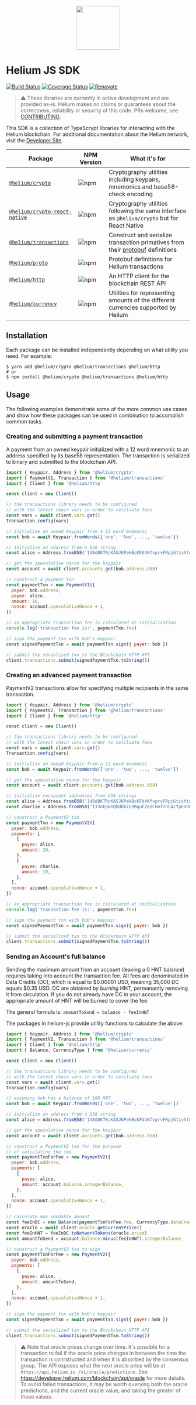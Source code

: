 <p align="center">
  <img width="120" height="120" src="https://raw.githubusercontent.com/helium/helium-js/master/icon.png">
</p>

# Helium JS SDK

[![Build Status](https://travis-ci.com/helium/helium-js.svg?branch=master)](https://travis-ci.com/helium/helium-js)
[![Coverage Status](https://coveralls.io/repos/github/helium/helium-js/badge.svg?branch=master)](https://coveralls.io/github/helium/helium-js?branch=master)
[![Renovate](https://img.shields.io/badge/renovate-enabled-brightgreen.svg)](https://renovatebot.com)

> ⚠️ These libraries are currently in active development and are provided as-is. Helium makes no claims or guarantees about the correctness, reliability or security of this code. PRs welcome, see [CONTRIBUTING](https://github.com/helium/helium-js/blob/master/CONTRIBUTING.md).


This SDK is a collection of TypeScrypt libraries for interacting with the Helium blockchain. For additional documentation about the Helium network, visit the [Developer Site](https://docs.helium.com/).


| Package | NPM Version | What it's for |
|-------------------------------------------------------------------------------------------------|-----------------------------------------------------------|----------------------------------------------------------------------------------------------------------------------------------|
| [`@helium/crypto`](https://github.com/helium/helium-js/tree/master/packages/crypto) | ![npm](https://img.shields.io/npm/v/@helium/crypto) | Cryptography utilities including keypairs, mnemonics and base58-check encoding |
| [`@helium/crypto-react-native`](https://github.com/helium/helium-js/tree/master/packages/crypto-react-native) | ![npm](https://img.shields.io/npm/v/@helium/crypto-react-native) | Cryptography utilities following the same interface as `@helium/crypto` but for React Native |
| [`@helium/transactions`](https://github.com/helium/helium-js/tree/master/packages/transactions) | ![npm](https://img.shields.io/npm/v/@helium/transactions) | Construct and serialize transaction primatives from their [protobuf](https://developers.google.com/protocol-buffers) definitions |
| [`@helium/proto`](https://github.com/helium/proto) | ![npm](https://img.shields.io/npm/v/@helium/proto) | Protobuf definitions for Helium transactions |
| [`@helium/http`](https://github.com/helium/helium-js/tree/master/packages/http) | ![npm](https://img.shields.io/npm/v/@helium/http) | An HTTP client for the blockchain REST API |
| [`@helium/currency`](https://github.com/helium/helium-js/tree/master/packages/currency) | ![npm](https://img.shields.io/npm/v/@helium/currency) | Utilities for representing amounts of the different currencies supported by Helium |


## Installation
Each package can be installed independently depending on what utility you need. For example:

```shell
$ yarn add @helium/crypto @helium/transactions @helium/http
# or
$ npm install @helium/crypto @helium/transactions @helium/http
```

## Usage
The following examples demonstrate some of the more common use cases and show how these packages can be used in combination to accomplish common tasks.

### Creating and submitting a payment transaction
A payment from an owned keypair initialized with a 12 word mnemonic to an address specified by its base58 representation. The transaction is serialized to binary and submitted to the blockchain API.
```js
import { Keypair, Address } from '@helium/crypto'
import { PaymentV1, Transaction } from '@helium/transactions'
import { Client } from '@helium/http'

const client = new Client()

// the transactions library needs to be configured
// with the latest chain vars in order to calcluate fees
const vars = await client.vars.get()
Transaction.config(vars)

// initialize an owned keypair from a 12 word mnemonic
const bob = await Keypair.fromWords(['one', 'two', ..., 'twelve'])

// initialize an address from a b58 string
const alice = Address.fromB58('148d8KTRcKA5JKPekBcKFd4KfvprvFRpjGtivhtmRmnZ8MFYnP3')

// get the speculative nonce for the keypair
const account = await client.accounts.get(bob.address.b58)

// construct a payment txn
const paymentTxn = new PaymentV1({
  payer: bob.address,
  payee: alice,
  amount: 10,
  nonce: account.speculativeNonce + 1,
})

// an appropriate transaction fee is calculated at initialization
console.log('transaction fee is:', paymentTxn.fee)

// sign the payment txn with bob's keypair
const signedPaymentTxn = await paymentTxn.sign({ payer: bob })

// submit the serialized txn to the Blockchain HTTP API
client.transactions.submit(signedPaymentTxn.toString())
```

### Creating an advanced payment transaction
PaymentV2 transactions allow for specifying multiple recipients in the same transaction.

```js
import { Keypair, Address } from '@helium/crypto'
import { PaymentV2, Transaction } from '@helium/transactions'
import { Client } from '@helium/http'

const client = new Client()

// the transactions library needs to be configured
// with the latest chain vars in order to calcluate fees
const vars = await client.vars.get()
Transaction.config(vars)

// initialize an owned keypair from a 12 word mnemonic
const bob = await Keypair.fromWords(['one', 'two', ..., 'twelve'])

// get the speculative nonce for the keypair
const account = await client.accounts.get(bob.address.b58)

// initialize recipient addresses from b58 strings
const alice = Address.fromB58('148d8KTRcKA5JKPekBcKFd4KfvprvFRpjGtivhtmRmnZ8MFYnP3')
const charlie = Address.fromB58('13JoEpkGQUd8bzn2BquFZe1CbmfzhL4cYpEohWH71yxy7cEY59Z')

// construct a PaymentV2 txn
const paymentTxn = new PaymentV2({
  payer: bob.address,
  payments: [
    {
      payee: alice,
      amount: 20,
    },
    {
      payee: charlie,
      amount: 10,
    },
  ],
  nonce: account.speculativeNonce + 1,
})

// an appropriate transaction fee is calculated at initialization
console.log('transaction fee is:', paymentTxn.fee)

// sign the payment txn with bob's keypair
const signedPaymentTxn = await paymentTxn.sign({ payer: bob })

// submit the serialized txn to the Blockchain HTTP API
client.transactions.submit(signedPaymentTxn.toString())
```

### Sending an Account's full balance
Sending the maximum amount from an account (leaving a 0 HNT balance) requires taking into account the transaction fee. All fees are denominated in Data Credits (DC), which is equal to $0.00001 USD, meaning 35,000 DC equals $0.35 USD. DC are obtained by _burning_ HNT, permanantly removing it from circulation. If you do not already have DC in your account, the appropriate amount of HNT will be burned to cover the fee.

The general formula is:
`amountToSend = balance - feeInHNT`

The packages in helium-js provide utility functions to calculate the above:

```js
import { Keypair, Address } from '@helium/crypto'
import { PaymentV2, Transaction } from '@helium/transactions'
import { Client } from '@helium/http'
import { Balance, CurrencyType } from '@helium/currency'

const client = new Client()

// the transactions library needs to be configured
// with the latest chain vars in order to calcluate fees
const vars = await client.vars.get()
Transaction.config(vars)

// assuming bob has a balance of 100 HNT
const bob = await Keypair.fromWords(['one', 'two', ..., 'twelve'])

// initialize an address from a b58 string
const alice = Address.fromB58('148d8KTRcKA5JKPekBcKFd4KfvprvFRpjGtivhtmRmnZ8MFYnP3')

// get the speculative nonce for the keypair
const account = await client.accounts.get(bob.address.b58)

// construct a PaymentV2 txn for the purpose
// of calculating the fee
const paymentTxnForFee = new PaymentV2({
  payer: bob.address,
  payments: [
    {
      payee: alice,
      amount: account.balance.integerBalance,
    },
  ],
  nonce: account.speculativeNonce + 1,
})

// calculate max sendable amount
const feeInDC = new Balance(paymentTxnForFee.fee, CurrencyType.dataCredit)
const oracle = await client.oracle.getCurrentPrice()
const feeInHNT = feeInDC.toNetworkTokens(oracle.price)
const amountToSend = account.balance.minus(feeInHNT).integerBalance

// construct a PaymentV2 txn to sign
const paymentTxnForFee = new PaymentV2({
  payer: bob.address,
  payments: [
    {
      payee: alice,
      amount: amountToSend,
    },
  ],
  nonce: account.speculativeNonce + 1,
})

// sign the payment txn with bob's keypair
const signedPaymentTxn = await paymentTxn.sign({ payer: bob })

// submit the serialized txn to the Blockchain HTTP API
client.transactions.submit(signedPaymentTxn.toString())

```

> ⚠️ Note that oracle prices change over time. It's possible for a transaction to fail if the oracle price changes in between the time the transaction is conrstructed and when it is absorbed by the consensus group. The API exposes what the next oracle price will be at `https://api.helium.io
/v1/oracle/predictions`. See https://developer.helium.com/blockchain/api/oracle for more details. To avoid failed transactions, it may be worth querying both the oracle predictions, and the current oracle value, and taking the greater of those values.
